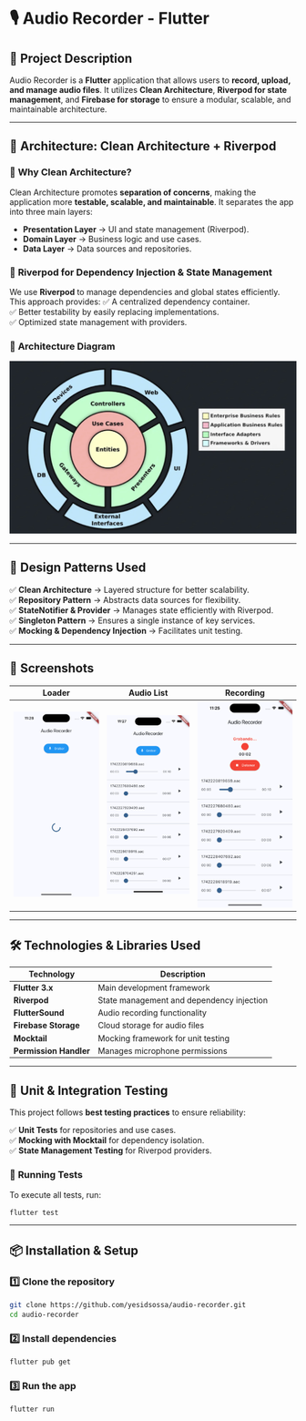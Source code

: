 # 🎙️ Audio Recorder - Flutter

## 📌 Project Description
Audio Recorder is a **Flutter** application that allows users to **record, upload, and manage audio files**. It utilizes **Clean Architecture**, **Riverpod for state management**, and **Firebase for storage** to ensure a modular, scalable, and maintainable architecture.

---

## 🚀 Architecture: Clean Architecture + Riverpod

### 📌 **Why Clean Architecture?**
Clean Architecture promotes **separation of concerns**, making the application more **testable, scalable, and maintainable**. It separates the app into three main layers:

- **Presentation Layer** → UI and state management (Riverpod).
- **Domain Layer** → Business logic and use cases.
- **Data Layer** → Data sources and repositories.

### 📌 **Riverpod for Dependency Injection & State Management**
We use **Riverpod** to manage dependencies and global states efficiently. This approach provides:
✅ A centralized dependency container.  
✅ Better testability by easily replacing implementations.  
✅ Optimized state management with providers.  

### 📌 **Architecture Diagram**
![Clean Architecture Diagram](docs/diagrams/architecture.jpeg)

---

## 📐 Design Patterns Used

✅ **Clean Architecture** → Layered structure for better scalability.  
✅ **Repository Pattern** → Abstracts data sources for flexibility.  
✅ **StateNotifier & Provider** → Manages state efficiently with Riverpod.  
✅ **Singleton Pattern** → Ensures a single instance of key services.  
✅ **Mocking & Dependency Injection** → Facilitates unit testing.  

---

## 📸 Screenshots

| Loader | Audio List | Recording |
|-----------|-----------|-----------|
| ![Recording](docs/screenshot/loader.png) | ![Audio List](docs/screenshot/audio_list.png) | ![Audio List](docs/screenshot/recording.png) | 


---

## 🛠️ Technologies & Libraries Used
| Technology | Description |
|------------|------------|
| **Flutter 3.x** | Main development framework |
| **Riverpod** | State management and dependency injection |
| **FlutterSound** | Audio recording functionality |
| **Firebase Storage** | Cloud storage for audio files |
| **Mocktail** | Mocking framework for unit testing |
| **Permission Handler** | Manages microphone permissions |

---

## 🧪 Unit & Integration Testing
This project follows **best testing practices** to ensure reliability:

✅ **Unit Tests** for repositories and use cases.  
✅ **Mocking with Mocktail** for dependency isolation.  
✅ **State Management Testing** for Riverpod providers.  

### 📌 **Running Tests**
To execute all tests, run:
```bash
flutter test
```

---

## 📦 Installation & Setup

### 1️⃣ Clone the repository
```bash
git clone https://github.com/yesidsossa/audio-recorder.git
cd audio-recorder
```

### 2️⃣ Install dependencies
```bash
flutter pub get
```

### 3️⃣ Run the app
```bash
flutter run
```

